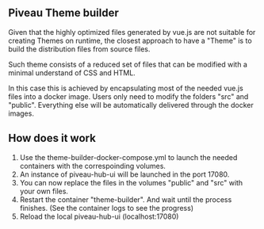 
## Piveau Theme builder

Given that the highly optimized files generated by vue.js are not suitable for creating Themes on runtime, the closest approach to have a "Theme" is to build the distribution files from source files.

Such theme consists of a reduced set of files that can be modified with a minimal understand of CSS and HTML.

In this case this is achieved by encapsulating most of the needed vue.js files into a docker image. Users only need to modify the folders "src" and "public". Everything else will be automatically delivered through the docker images.

## How does it work 

1. Use the theme-builder-docker-compose.yml to launch the needed containers with the correspoinding volumes.
2. An instance of piveau-hub-ui will be launched in the port 17080.
3. You can now replace the files in the volumes "public" and "src" with your own files.  
4. Restart the container "theme-builder". And wait until the process finishes. (See the container logs to see the progress)
5. Reload the local piveau-hub-ui (localhost:17080)
